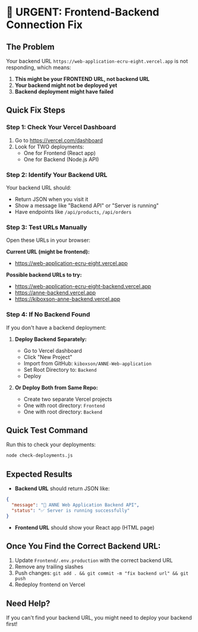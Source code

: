 # 🚨 URGENT: Frontend-Backend Connection Fix

## The Problem
Your backend URL `https://web-application-ecru-eight.vercel.app` is not responding, which means:

1. **This might be your FRONTEND URL, not backend URL**
2. **Your backend might not be deployed yet**
3. **Backend deployment might have failed**

## Quick Fix Steps

### Step 1: Check Your Vercel Dashboard
1. Go to https://vercel.com/dashboard
2. Look for TWO deployments:
   - One for Frontend (React app)
   - One for Backend (Node.js API)

### Step 2: Identify Your Backend URL
Your backend URL should:
- Return JSON when you visit it
- Show a message like "Backend API" or "Server is running"
- Have endpoints like `/api/products`, `/api/orders`

### Step 3: Test URLs Manually
Open these URLs in your browser:

**Current URL (might be frontend):**
- https://web-application-ecru-eight.vercel.app

**Possible backend URLs to try:**
- https://web-application-ecru-eight-backend.vercel.app
- https://anne-backend.vercel.app
- https://kiboxson-anne-backend.vercel.app

### Step 4: If No Backend Found
If you don't have a backend deployment:

1. **Deploy Backend Separately:**
   - Go to Vercel dashboard
   - Click "New Project"
   - Import from GitHub: `kiboxson/ANNE-Web-application`
   - Set Root Directory to: `Backend`
   - Deploy

2. **Or Deploy Both from Same Repo:**
   - Create two separate Vercel projects
   - One with root directory: `Frontend`
   - One with root directory: `Backend`

## Quick Test Command
Run this to check your deployments:
```bash
node check-deployments.js
```

## Expected Results
- **Backend URL** should return JSON like:
```json
{
  "message": "🚀 ANNE Web Application Backend API",
  "status": "✅ Server is running successfully"
}
```

- **Frontend URL** should show your React app (HTML page)

## Once You Find the Correct Backend URL:
1. Update `Frontend/.env.production` with the correct backend URL
2. Remove any trailing slashes
3. Push changes: `git add . && git commit -m "fix backend url" && git push`
4. Redeploy frontend on Vercel

## Need Help?
If you can't find your backend URL, you might need to deploy your backend first!
